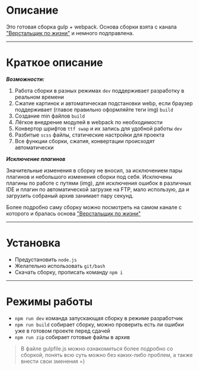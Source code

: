 # Описание
Это готовая сборка gulp + webpack.
Основа сборки взята с канала ["Верстальщик по жизни"](https://www.youtube.com/watch?v=jU88mLuLWlk) и немного подправлена.
___
# Краткое описание
___Возможности:___
1. Работа сборки в разных режимах `dev` поддерживает разработку в реальном времени
2. Сжатие картинок и автоматическая подстановки webp, если браузер поддерживает (главое правильно оформляйте теги img) `build`
3. Создание min файлов `build`
4. Лёгкое внедрение модулей в webpack по необходимости
5. Конвертор шрифтов `ttf swap` и их запись для удобной работы `dev`
6. Разбитые `scss` файлы, статические настройки для проекта
7. Все функции сборки, сжатия, конвертации происходят автоматически

___Исключение плагинов___

Значительные изменения в сборку не вносил, за исключением пары плагинов и небольшого изменения сборки под себя.
Исключены плагины по работе с путями (img), для исключения ошибок в различных IDE и плагин по автоматической загрузке на FTP, мало использую, да и загрузить собраный архив занимает пару секунд.

Более подробно саму сборку можно посмотреть на самом канале с которого и бралась основа ["Верстальщик по жизни"](https://www.youtube.com/watch?v=jU88mLuLWlk)
___
# Установка 

* Предустановить `node.js` 
* Желательно использовать `git/bash`
* Скачать сборку, прописать команду `npm i`

___

# Режимы работы
 
* `npm run dev` команда запускающая сборку в режиме разработчик
* `npm run build` собирает сборку, можно проверить есть ли ошибки уже в готовом проекте перед сдачей
* `npm run zip` собирает готовые файлы в архив

>В файле gulpfile.js можно ознакомиться более подробно со сборкой, понять всю суть можно без каких-либо проблем, а также внести свои зменения =)